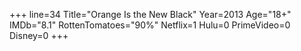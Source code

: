 +++
line=34
Title="Orange Is the New Black"
Year=2013
Age="18+"
IMDb="8.1"
RottenTomatoes="90%"
Netflix=1
Hulu=0
PrimeVideo=0
Disney=0
+++

